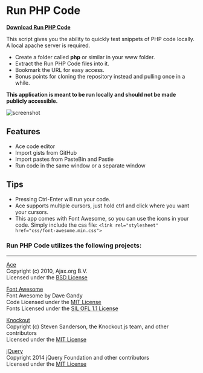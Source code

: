 Run PHP Code
============

<a href="https://github.com/websiteduck/Run-PHP-Code/archive/master.zip"><b>Download Run PHP Code</b></a>

This script gives you the ability to quickly test snippets of PHP code locally. A local apache server is required.

- Create a folder called <b>php</b> or similar in your www folder. 
- Extract the Run PHP Code files into it. 
- Bookmark the URL for easy access.
- Bonus points for cloning the repository instead and pulling once in a while.

<b>This application is meant to be run locally and should not be made publicly accessible.</b>

![screenshot](https://github.com/websiteduck/Run-PHP-Code/raw/master/img/screenshot.png)  

Features
--------
- Ace code editor
- Import gists from GitHub
- Import pastes from PasteBin and Pastie
- Run code in the same window or a separate window

Tips
----
- Pressing Ctrl-Enter will run your code.
- Ace supports multiple cursors, just hold ctrl and click where you want your cursors.
- This app comes with Font Awesome, so you can use the icons in your code. Simply include the css file: `<link rel="stylesheet" href="css/font-awesome.min.css">`

### Run PHP Code utilizes the following projects:

---

<a href="http://ace.ajax.org">Ace</a>  
Copyright (c) 2010, Ajax.org B.V.  
Licensed under the <a href="http://www.opensource.org/licenses/bsd-license.php">BSD License</a>

<a href="http://fortawesome.github.io/Font-Awesome/">Font Awesome</a>  
Font Awesome by Dave Gandy  
Code Licensed under the <a href="http://www.opensource.org/licenses/mit-license.php">MIT License</a>  
Fonts Licensed under the <a href="http://scripts.sil.org/OFL">SIL OFL 1.1 License</a>

<a href="http://knockoutjs.com/">Knockout</a>  
Copyright (c) Steven Sanderson, the Knockout.js team, and other contributors  
Licensed under the <a href="http://www.opensource.org/licenses/mit-license.php">MIT License</a>

<a href="http://jquery.com/">jQuery</a>  
Copyright 2014 jQuery Foundation and other contributors  
Licensed under the <a href="http://www.opensource.org/licenses/mit-license.php">MIT License</a>
